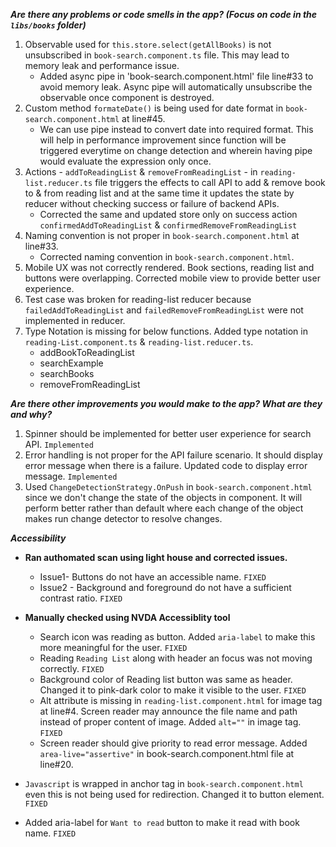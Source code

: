 ***Are there any problems or code smells in the app? (Focus on code in the `libs/books` folder)***
1. Observable used for `this.store.select(getAllBooks)` is not unsubscribed in `book-search.component.ts` file. This may lead to memory leak and performance issue. 
    - Added async pipe in 'book-search.component.html' file line#33 to avoid memory leak. Async pipe will automatically unsubscribe the observable once component is destroyed. 
2. Custom method `formateDate()` is being used for date format in `book-search.component.html` at line#45. 
    - We can use pipe instead to convert date into required format. This will help in performance improvement since function will be triggered everytime on change detection and wherein having pipe would evaluate the expression only once.
3. Actions - `addToReadingList` & `removeFromReadingList` - in `reading-list.reducer.ts` file triggers the effects to call API to add & remove book to & from reading list and at the same time it updates the state by reducer without checking success or failure of backend APIs.
    - Corrected the same and updated store only on success action `confirmedAddToReadingList` & `confirmedRemoveFromReadingList`
4. Naming convention is not proper in `book-search.component.html` at line#33.
    - Corrected naming convention in `book-search.component.html`.
5. Mobile UX was not correctly rendered. Book sections, reading list and buttons were overlapping. Corrected mobile view to provide better user experience. 
6. Test case was broken for reading-list reducer because `failedAddToReadingList` and `failedRemoveFromReadingList` were not implemented in reducer.
7. Type Notation is missing for below functions. Added type notation in `reading-List.component.ts` & `reading-list.reducer.ts`.
    - addBookToReadingList
    - searchExample
    - searchBooks
    - removeFromReadingList


***Are there other improvements you would make to the app? What are they and why?***
1. Spinner should be implemented for better user experience for search API. `Implemented`
2. Error handling is not proper for the API failure scenario. It should display error message when there is a failure. Updated code to display error message. `Implemented`
3. Used `ChangeDetectionStrategy.OnPush` in `book-search.component.html` since we don't change the state of the objects in component. It will perform better rather than default where each change of the object makes run change detector to resolve changes.

***Accessibility***
- **Ran authomated scan using light house and corrected issues.**
  - Issue1- Buttons do not have an accessible name. `FIXED`
  - Issue2 - Background and foreground do not have a sufficient contrast ratio. `FIXED`


- **Manually checked using NVDA Accessiblity tool**
  - Search icon was reading as button. Added `aria-label` to make this more meaningful for the user. `FIXED`
  - Reading `Reading List` along with header an focus was not moving correctly. `FIXED`
  - Background color of Reading list button was same as header. Changed it to pink-dark color to make it visible to the user. `FIXED`
  - Alt attribute is missing in `reading-list.component.html` for image tag at line#4. Screen reader may announce the file name and path instead of proper content of image.
    Added `alt=""` in image tag. `FIXED`
  - Screen reader should give priority to read error message. Added `area-live="assertive"` in book-search.component.html file at line#20.
  
- `Javascript` is wrapped in anchor tag in `book-search.component.html` even this is not being used for redirection. Changed it to button element. `FIXED`
- Added aria-label for `Want to read` button to make it read with book name. `FIXED`